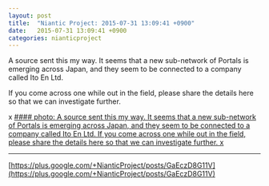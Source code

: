 ```yaml
---
layout: post
title:  "Niantic Project: 2015-07-31 13:09:41 +0900"
date:   2015-07-31 13:09:41 +0900
categories: nianticproject
---
```

A source sent this my way. It seems that a new sub-network of Portals is emerging across Japan, and they seem to be connected to a company called Ito En Ltd.

If you come across one while out in the field, please share the details here so that we can investigate further.

x
[#### photo: A source sent this my way. It seems that a new sub-network of Portals is emerging across Japan, and they seem to be connected to a company called Ito En Ltd.
If you come across one while out in the field, please share the details here so that we can investigate further.
x](https://lh3.googleusercontent.com/-K3lE2bbDcKQ/Vbr0TtpfxkI/AAAAAAAAgxc/2rY_tAjD9Tk/w1700-h2200/ItoEnPortals.png "")
- - -
[https://plus.google.com/+NianticProject/posts/GaEczD8G11V](https://plus.google.com/+NianticProject/posts/GaEczD8G11V)
